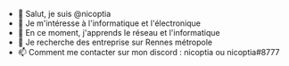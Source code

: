 - 👋 Salut, je suis @nicoptia
- 👀 Je m'intéresse à l'informatique et l'électronique
- 🌱 En ce moment, j'apprends le réseau et l'informatique
- 💞️ Je recherche des entreprise sur Rennes métropole
- 📫 Comment me contacter sur mon discord : nicoptia ou nicoptia#8777
